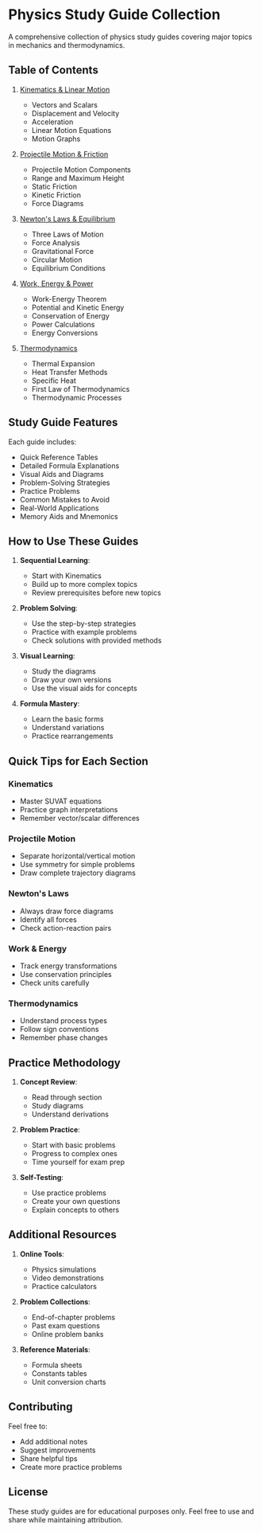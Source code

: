 # Physics Study Guide Collection

A comprehensive collection of physics study guides covering major topics in mechanics and thermodynamics.

## Table of Contents

1. [Kinematics & Linear Motion](kinematics_study_guide.md)

   - Vectors and Scalars
   - Displacement and Velocity
   - Acceleration
   - Linear Motion Equations
   - Motion Graphs

2. [Projectile Motion & Friction](projectile_friction_study_guide.md)

   - Projectile Motion Components
   - Range and Maximum Height
   - Static Friction
   - Kinetic Friction
   - Force Diagrams

3. [Newton's Laws & Equilibrium](newtons_laws_study_guide.md)

   - Three Laws of Motion
   - Force Analysis
   - Gravitational Force
   - Circular Motion
   - Equilibrium Conditions

4. [Work, Energy & Power](work_energy_study_guide.md)

   - Work-Energy Theorem
   - Potential and Kinetic Energy
   - Conservation of Energy
   - Power Calculations
   - Energy Conversions

5. [Thermodynamics](thermodynamics_study_guide.md)
   - Thermal Expansion
   - Heat Transfer Methods
   - Specific Heat
   - First Law of Thermodynamics
   - Thermodynamic Processes

## Study Guide Features

Each guide includes:

- Quick Reference Tables
- Detailed Formula Explanations
- Visual Aids and Diagrams
- Problem-Solving Strategies
- Practice Problems
- Common Mistakes to Avoid
- Real-World Applications
- Memory Aids and Mnemonics

## How to Use These Guides

1. **Sequential Learning**:

   - Start with Kinematics
   - Build up to more complex topics
   - Review prerequisites before new topics

2. **Problem Solving**:

   - Use the step-by-step strategies
   - Practice with example problems
   - Check solutions with provided methods

3. **Visual Learning**:

   - Study the diagrams
   - Draw your own versions
   - Use the visual aids for concepts

4. **Formula Mastery**:
   - Learn the basic forms
   - Understand variations
   - Practice rearrangements

## Quick Tips for Each Section

### Kinematics

- Master SUVAT equations
- Practice graph interpretations
- Remember vector/scalar differences

### Projectile Motion

- Separate horizontal/vertical motion
- Use symmetry for simple problems
- Draw complete trajectory diagrams

### Newton's Laws

- Always draw force diagrams
- Identify all forces
- Check action-reaction pairs

### Work & Energy

- Track energy transformations
- Use conservation principles
- Check units carefully

### Thermodynamics

- Understand process types
- Follow sign conventions
- Remember phase changes

## Practice Methodology

1. **Concept Review**:

   - Read through section
   - Study diagrams
   - Understand derivations

2. **Problem Practice**:

   - Start with basic problems
   - Progress to complex ones
   - Time yourself for exam prep

3. **Self-Testing**:
   - Use practice problems
   - Create your own questions
   - Explain concepts to others

## Additional Resources

1. **Online Tools**:

   - Physics simulations
   - Video demonstrations
   - Practice calculators

2. **Problem Collections**:

   - End-of-chapter problems
   - Past exam questions
   - Online problem banks

3. **Reference Materials**:
   - Formula sheets
   - Constants tables
   - Unit conversion charts

## Contributing

Feel free to:

- Add additional notes
- Suggest improvements
- Share helpful tips
- Create more practice problems

## License

These study guides are for educational purposes only. Feel free to use and share while maintaining attribution.
